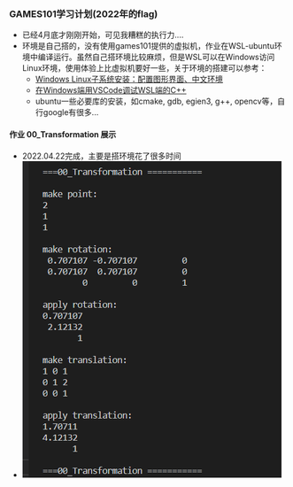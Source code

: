 ### GAMES101学习计划(2022年的flag)
* 已经4月底才刚刚开始，可见我糟糕的执行力....
* 环境是自己搭的，没有使用games101提供的虚拟机，作业在WSL-ubuntu环境中编译运行。虽然自己搭环境比较麻烦，但是WSL可以在Windows访问Linux环境，使用体验上比虚拟机要好一些，关于环境的搭建可以参考：
    * [Windows Linux子系统安装：配置图形界面、中文环境](https://zhuanlan.zhihu.com/p/170210673)
    * [在Windows端用VSCode调试WSL端的C++](https://blog.csdn.net/SuGeLaInys/article/details/99934184)
    * ubuntu一些必要库的安装，如cmake, gdb, egien3, g++, opencv等，自行google有很多...

#### 作业 00_Transformation 展示
* 2022.04.22完成，主要是搭环境花了很多时间
* ![image](https://github.com/SiberiaYaKing/LearnGames101/blob/master/README_IMG/00.png)